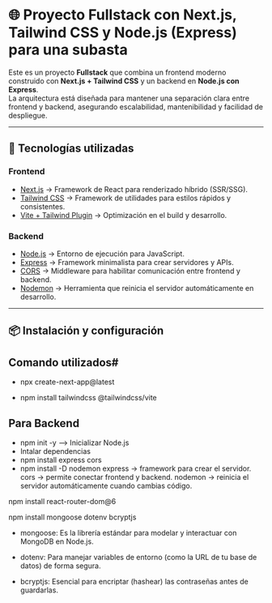 # 🌐 Proyecto Fullstack con Next.js, Tailwind CSS y Node.js (Express) para una subasta

Este es un proyecto **Fullstack** que combina un frontend moderno construido con **Next.js + Tailwind CSS** y un backend en **Node.js con Express**.  
La arquitectura está diseñada para mantener una separación clara entre frontend y backend, asegurando escalabilidad, mantenibilidad y facilidad de despliegue.

---

## 🚀 Tecnologías utilizadas

### Frontend
- [Next.js](https://nextjs.org/) → Framework de React para renderizado híbrido (SSR/SSG).  
- [Tailwind CSS](https://tailwindcss.com/) → Framework de utilidades para estilos rápidos y consistentes.  
- [Vite + Tailwind Plugin](https://tailwindcss.com/docs/installation/using-vite) → Optimización en el build y desarrollo.  

### Backend
- [Node.js](https://nodejs.org/) → Entorno de ejecución para JavaScript.  
- [Express](https://expressjs.com/) → Framework minimalista para crear servidores y APIs.  
- [CORS](https://www.npmjs.com/package/cors) → Middleware para habilitar comunicación entre frontend y backend.  
- [Nodemon](https://nodemon.io/) → Herramienta que reinicia el servidor automáticamente en desarrollo.  

---

## 📦 Instalación y configuración

## Comando utilizados#

- npx create-next-app@latest

- npm install tailwindcss @tailwindcss/vite

## Para Backend

- npm init -y --> Inicializar Node.js
- Intalar dependencias
- npm install express cors
- npm install -D nodemon
express → framework para crear el servidor.
cors → permite conectar frontend y backend.
nodemon → reinicia el servidor automáticamente cuando cambias código.


npm install react-router-dom@6


npm install mongoose dotenv bcryptjs

- mongoose: Es la librería estándar para modelar y interactuar con MongoDB en Node.js.

- dotenv: Para manejar variables de entorno (como la URL de tu base de datos) de forma segura.

- bcryptjs: Esencial para encriptar (hashear) las contraseñas antes de guardarlas.